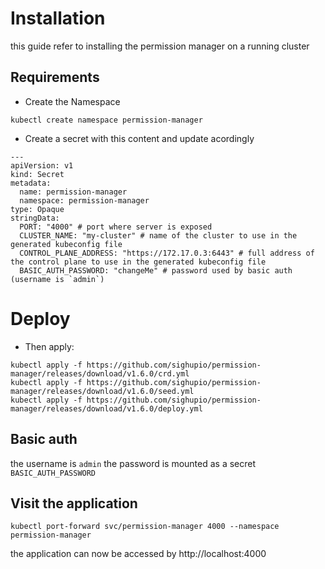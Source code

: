 # Installation

this guide refer to installing the permission manager on a running cluster

## Requirements

- Create the Namespace

```
kubectl create namespace permission-manager
```
- Create a secret with this content and update acordingly

```
---
apiVersion: v1
kind: Secret
metadata:
  name: permission-manager
  namespace: permission-manager
type: Opaque
stringData:
  PORT: "4000" # port where server is exposed
  CLUSTER_NAME: "my-cluster" # name of the cluster to use in the generated kubeconfig file
  CONTROL_PLANE_ADDRESS: "https://172.17.0.3:6443" # full address of the control plane to use in the generated kubeconfig file
  BASIC_AUTH_PASSWORD: "changeMe" # password used by basic auth (username is `admin`)
```

# Deploy

- Then apply:
```
kubectl apply -f https://github.com/sighupio/permission-manager/releases/download/v1.6.0/crd.yml
kubectl apply -f https://github.com/sighupio/permission-manager/releases/download/v1.6.0/seed.yml
kubectl apply -f https://github.com/sighupio/permission-manager/releases/download/v1.6.0/deploy.yml
```

## Basic auth

the username is `admin` the password is mounted as a secret `BASIC_AUTH_PASSWORD`

## Visit the application

`kubectl port-forward svc/permission-manager 4000 --namespace permission-manager`

the application can now be accessed by http://localhost:4000
